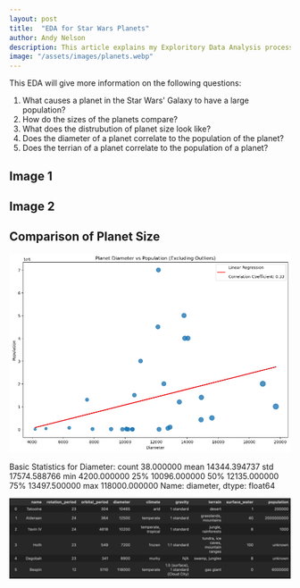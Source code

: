 ```yaml
---
layout: post
title:  "EDA for Star Wars Planets"
author: Andy Nelson
description: This article explains my Exploritory Data Analysis process for the planets of Star Wars.
image: "/assets/images/planets.webp"
---
```


This EDA will give more information on the following questions:

1. What causes a planet in the Star Wars' Galaxy to have a large population?
2. How do the sizes of the planets compare?
3. What does the distrubution of planet size look like?
4. Does the diameter of a planet correlate to the population of the planet?
5. Does the terrian of a planet correlate to the population of a planet?

## Image 1

## Image 2

## Comparison of Planet Size
![Figure](/assets/images/diameter_v_Pop.png)


Basic Statistics for Diameter:
count        38.000000
mean      14344.394737
std       17574.588766
min        4200.000000
25%       10096.000000
50%       12135.000000
75%       13497.500000
max      118000.000000
Name: diameter, dtype: float64

![Figure](/assets/images/planet_df.png)



